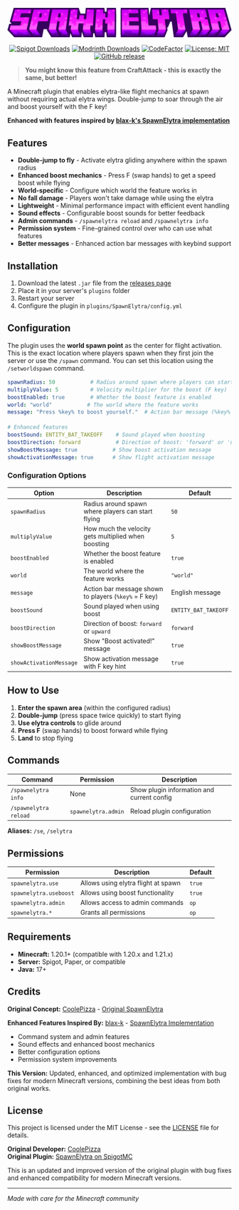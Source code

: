 <div align="center">

![SpawnElytra Banner](.github/assets/spawnelytra-banner.png)

[![Spigot Downloads](https://img.shields.io/spiget/downloads/129704?style=for-the-badge&logo=spigotmc&color=E87B00)](https://www.spigotmc.org/resources/spawnelytra-elytra-flight-at-spawn.129704/)
[![Modrinth Downloads](https://img.shields.io/modrinth/dt/spawnelytra?logo=modrinth&style=flat&label=Downloads&color=00AF5C)](https://modrinth.com/plugin/spawnelytra)
[![CodeFactor](https://www.codefactor.io/repository/github/knabbiii/spawnelytra/badge)](https://www.codefactor.io/repository/github/knabbiii/spawnelytra)
[![License: MIT](https://img.shields.io/github/license/Knabbiii/SpawnElytra?color=0dad6d&label=License&style=flat)](https://opensource.org/licenses/MIT)
[![GitHub release](https://img.shields.io/github/v/release/knabbiii/spawnelytra?style=flat&label=Release)](https://github.com/Knabbiii/spawnelytra/releases)

</div>

> **You might know this feature from CraftAttack - this is exactly the same, but better!**

A Minecraft plugin that enables elytra-like flight mechanics at spawn without requiring actual elytra wings. Double-jump to soar through the air and boost yourself with the F key!

**Enhanced with features inspired by [blax-k's SpawnElytra implementation](https://github.com/blax-k/SpawnElytra)**

## Features

- **Double-jump to fly** - Activate elytra gliding anywhere within the spawn radius
- **Enhanced boost mechanics** - Press F (swap hands) to get a speed boost while flying
- **World-specific** - Configure which world the feature works in
- **No fall damage** - Players won't take damage while using the elytra
- **Lightweight** - Minimal performance impact with efficient event handling
- **Sound effects** - Configurable boost sounds for better feedback
- **Admin commands** - `/spawnelytra reload` and `/spawnelytra info`
- **Permission system** - Fine-grained control over who can use what features
- **Better messages** - Enhanced action bar messages with keybind support

## Installation

1. Download the latest `.jar` file from the [releases page](https://github.com/Knabbiii/craftattack-spawn-elytra/releases)
2. Place it in your server's `plugins` folder
3. Restart your server
4. Configure the plugin in `plugins/SpawnElytra/config.yml`

## Configuration

The plugin uses the **world spawn point** as the center for flight activation. This is the exact location where players spawn when they first join the server or use the `/spawn` command. You can set this location using the `/setworldspawn` command.

```yaml
spawnRadius: 50           # Radius around spawn where players can start flying
multiplyValue: 5          # Velocity multiplier for the boost (F key)
boostEnabled: true        # Whether the boost feature is enabled
world: "world"           # The world where the feature works
message: "Press %key% to boost yourself."  # Action bar message (%key% = F key)

# Enhanced features
boostSound: ENTITY_BAT_TAKEOFF    # Sound played when boosting
boostDirection: forward           # Direction of boost: 'forward' or 'upward'
showBoostMessage: true           # Show boost activation message
showActivationMessage: true      # Show flight activation message
```

### Configuration Options

| Option | Description | Default |
|--------|-------------|---------|
| `spawnRadius` | Radius around spawn where players can start flying | `50` |
| `multiplyValue` | How much the velocity gets multiplied when boosting | `5` |
| `boostEnabled` | Whether the boost feature is enabled | `true` |
| `world` | The world where the feature works | `"world"` |
| `message` | Action bar message shown to players (`%key%` = F key) | English message |
| `boostSound` | Sound played when using boost | `ENTITY_BAT_TAKEOFF` |
| `boostDirection` | Direction of boost: `forward` or `upward` | `forward` |
| `showBoostMessage` | Show "Boost activated!" message | `true` |
| `showActivationMessage` | Show activation message with F key hint | `true` |

## How to Use

1. **Enter the spawn area** (within the configured radius)
2. **Double-jump** (press space twice quickly) to start flying
3. **Use elytra controls** to glide around
4. **Press F** (swap hands) to boost forward while flying
5. **Land** to stop flying

## Commands

| Command | Permission | Description |
|---------|------------|-------------|
| `/spawnelytra info` | None | Show plugin information and current config |
| `/spawnelytra reload` | `spawnelytra.admin` | Reload plugin configuration |

**Aliases:** `/se`, `/selytra`

## Permissions

| Permission | Description | Default |
|------------|-------------|---------|
| `spawnelytra.use` | Allows using elytra flight at spawn | `true` |
| `spawnelytra.useboost` | Allows using boost functionality | `true` |  
| `spawnelytra.admin` | Allows access to admin commands | `op` |
| `spawnelytra.*` | Grants all permissions | `op` |

## Requirements

- **Minecraft:** 1.20.1+ (compatible with 1.20.x and 1.21.x)
- **Server:** Spigot, Paper, or compatible
- **Java:** 17+

## Credits

**Original Concept:** [CoolePizza](https://www.spigotmc.org/resources/authors/coolepizza.901913/) - [Original SpawnElytra](https://www.spigotmc.org/resources/spawnelytra.97565/)

**Enhanced Features Inspired By:** [blax-k](https://github.com/blax-k) - [SpawnElytra Implementation](https://github.com/blax-k/SpawnElytra)
- Command system and admin features
- Sound effects and enhanced boost mechanics  
- Better configuration options
- Permission system improvements

**This Version:** Updated, enhanced, and optimized implementation with bug fixes for modern Minecraft versions, combining the best ideas from both original works.

## License

This project is licensed under the MIT License - see the [LICENSE](LICENSE) file for details.

**Original Developer:** [CoolePizza](https://www.spigotmc.org/resources/authors/coolepizza.901913/)  
**Original Plugin:** [SpawnElytra on SpigotMC](https://www.spigotmc.org/resources/spawnelytra.97565/)

This is an updated and improved version of the original plugin with bug fixes and enhanced compatibility for modern Minecraft versions.

---

*Made with care for the Minecraft community*